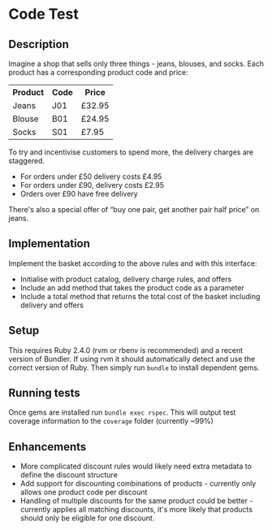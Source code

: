 # Code Test

## Description

Imagine a shop that sells only three things - jeans, blouses, and socks. Each product has a corresponding product code and price:

<table>
  <tr><th>Product</th><th>Code</th><th>Price</th></tr>
  <tr><td>Jeans</td><td>J01</td><td>£32.95</td></tr>
  <tr><td>Blouse</td><td>B01</td><td>£24.95</td></tr>
  <tr><td>Socks</td><td>S01</td><td>£7.95</td></tr>
</table>

To try and incentivise customers to spend more, the delivery charges are staggered.

* For orders under £50 delivery costs £4.95
* For orders under £90, delivery costs £2.95
* Orders over £90 have free delivery

There's also a special offer of “buy one pair, get another pair half price” on jeans.


## Implementation

Implement the basket according to the above rules and with this interface:

* Initialise with product catalog, delivery charge rules, and offers
* Include an add method that takes the product code as a parameter
* Include a total method that returns the total cost of the basket including delivery and offers


## Setup

This requires Ruby 2.4.0 (rvm or rbenv is recommended) and a recent version of Bundler. If using rvm it should
automatically detect and use the correct version of Ruby. Then simply run `bundle` to install dependent gems.


## Running tests

Once gems are installed run `bundle exec rspec`. This will output test coverage information to the `coverage` folder (currently ~99%)


## Enhancements

* More complicated discount rules would likely need extra metadata to define the discount structure
* Add support for discounting combinations of products - currently only allows one product code per discount
* Handling of multiple discounts for the same product could be better - currently applies all matching discounts, it's
  more likely that products should only be eligible for one discount.
